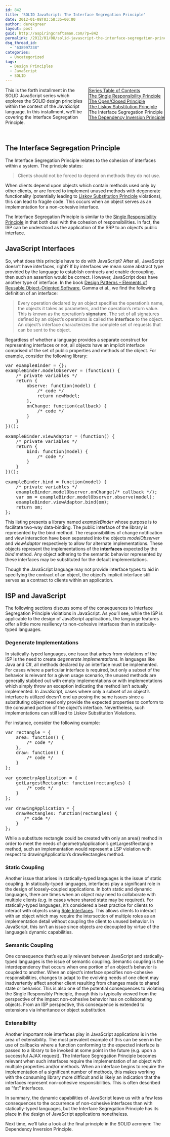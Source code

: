 ```yaml
---
id: 842
title: 'SOLID JavaScript: The Interface Segregation Principle'
date: 2012-01-08T03:58:35+00:00
author: derekgreer
layout: post
guid: http://aspiringcraftsman.com/?p=842
permalink: /2012/01/08/solid-javascript-the-interface-segregation-principle/
dsq_thread_id:
  - "638997238"
categories:
  - Uncategorized
tags:
  - Design Principles
  - JavaScript
  - SOLID
---
```

<div style="border-bottom: black 1px solid; border-left: black 1px solid; float: right; margin-left: 4px; border-top: black 1px solid; border-right: black 1px solid" class="toc">
  <u>Series <noindex></noindex> Table of Contents</u> <br /><a href="/2011/12/08/solid-javascript-single-responsibility-principle/">The Single Responsibility Principle</a> <br /><a href="/2011/12/19/solid-javascript-the-openclosed-principle/">The Open/Closed Principle</a> <br /><a href="/2011/12/31/solid-javascript-the-liskov-substitution-principle/">The Liskov Substitution Principle</a> <br />The Interface Segregation Principle <br /><a href="/2012/01/22/solid-javascript-the-dependency-inversion-principle/">The Dependency Inversion Principle</a>
</div>

This is the forth installment in the SOLID JavaScript series which explores the SOLID design principles within the context of the JavaScript language. In this installment, we’ll be covering the Interface Segregation Principle.

<div style="clear: both">
  &#160;
</div>

## The Interface Segregation Principle 

The Interface Segregation Principle relates to the cohesion of interfaces within a system. The principle states: 

> Clients should not be forced to depend on methods they do not use. 

When clients depend upon objects which contain methods used only by other clients, or are forced to implement unused methods with degenerate functionality (potentially leading to <a href="http://freshbrewedcode.com/derekgreer/2011/12/31/solid-javascript-the-liskov-substitution-principle/" target="_blank">Liskov Substitution Principle</a> violations), this can lead to fragile code. This occurs when an object serves as an implementation for a non-cohesive interface. 

The Interface Segregation Principle is similar to the <a href="http://freshbrewedcode.com/derekgreer/2011/12/08/solid-javascript-single-responsibility-principle/" target="_blank">Single Responsibility Principle</a> in that both deal with the cohesion of responsibilities. In fact, the ISP can be understood as the application of the SRP to an object’s public interface. 

## JavaScript Interfaces

So, what does this principle have to do with JavaScript? After all, JavaScript doesn’t have interfaces, right? If by interfaces we mean some abstract type provided by the language to establish contracts and enable decoupling, then such an assertion would be correct. However, JavaScript does have another type of interface. In the book <a href="http://www.amazon.com/Design-Patterns-Elements-Reusable-Object-Oriented/dp/0201633612" target="_blank">Design Patterns &#8211; Elements of Reusable Object-Oriented Software</a>, Gamma et al., we find the following definition of an interface: 

> Every operation declared by an object specifies the operation’s name, the objects it takes as parameters, and the operation’s return value. This is known as the operation’s **signature**. The set of all signatures defined by an object’s operations is called the **interface** to the object. An object’s interface characterizes the complete set of requests that can be sent to the object. 

Regardless of whether a language provides a separate construct for representing interfaces or not, all objects have an implicit interface comprised of the set of public properties and methods of the object. For example, consider the following library: 

<pre class="prettyprint">var exampleBinder = {};
exampleBinder.modelObserver = (function() {
    /* private variables */
    return {
        observe: function(model) {
            /* code */
            return newModel;
        },
        onChange: function(callback) {
            /* code */
        }
    }
})();

exampleBinder.viewAdaptor = (function() {
    /* private variables */
    return {
        bind: function(model) {
            /* code */
        }
    }
})();

exampleBinder.bind = function(model) {
    /* private variables */
    exampleBinder.modelObserver.onChange(/* callback */);
    var om = exampleBinder.modelObserver.observe(model);
    exampleBinder.viewAdaptor.bind(om);
    return om;
};</pre>

This listing presents a library named _exampleBinder_ whose purpose is to facilitate two-way data-binding. The public interface of the library is represented by the bind method. The responsibilities of change notification and view interaction have been separated into the objects _modelObserver_ and _viewAdaptor_ respectively to allow for alternate implementations. These objects represent the implementations of the **interfaces** expected by the _bind_ method. Any object adhering to the semantic behavior represented by these interfaces may be substituted for the default implementations. 

Though the JavaScript language may not provide interface types to aid in specifying the contract of an object, the object’s implicit interface still serves as a contract to clients within an application. 

## ISP and JavaScript 

The following sections discuss some of the consequences to Interface Segregation Principle violations in JavaScript. As you’ll see, while the ISP is applicable to the design of JavaScript applications, the language features offer a little more resiliency to non-cohesive interfaces than in statically-typed languages. 

### Degenerate Implementations

In statically-typed languages, one issue that arises from violations of the ISP is the need to create _degenerate implementations_. In languages like Java and C#, all methods declared by an interface must be implemented. For cases where a particular interface is required, but only a subset of the behavior is relevant for a given usage scenario, the unused methods are generally stubbed out with empty implementations or with implementations which simply throw an exception indicating the method isn’t actually implemented. In JavaScript, cases where only a subset of an object’s interface is utilized doesn’t end up posing the same issues since a substituting object need only provide the expected properties to conform to the consumed portion of the object’s interface. Nevertheless, such implementations can still lead to Liskov Substitution Violations. 

For instance, consider the following example: 

<pre class="prettyprint">var rectangle = {
    area: function() { 
        /* code */
    },
    draw: function() { 
        /* code */
    }
};

var geometryApplication = {
    getLargestRectangle: function(rectangles) { 
        /* code */
    }
};

var drawingApplication = {
    drawRectangles: function(rectangles) {
       /* code */
    }
};</pre>

While a substitute rectangle could be created with only an area() method in order to meet the needs of geometryApplication’s getLargestRectangle method, such an implementation would represent a LSP violation with respect to drawingApplication’s drawRectangles method. 

### Static Coupling

Another issue that arises in statically-typed languages is the issue of static coupling. In statically-typed languages, interfaces play a significant role in the design of loosely-coupled applications. In both static and dynamic languages, there are times when an object may need to collaborate with multiple clients (e.g. in cases where shared state may be required). For statically-typed languages, it’s considered a best practice for clients to interact with objects using <a href="http://martinfowler.com/bliki/RoleInterface.html" target="_blank">Role Interfaces</a>. This allows clients to interact with an object which may require the intersection of multiple roles as an implementation detail without coupling the client to unused behavior. In JavaScript, this isn’t an issue since objects are decoupled by virtue of the language’s dynamic capabilities. 

### Semantic Coupling

One consequence that’s equally relevant between JavaScript and statically-typed languages is the issue of semantic coupling. Semantic coupling is the interdependency that occurs when one portion of an object’s behavior is coupled to another. When an object’s interface specifies non-cohesive responsibilities, changes to adapt to the evolving needs of one client may inadvertently affect another client resulting from changes made to shared state or behavior. This is also one of the potential consequences to violating the Single Responsibly Principle, though this is typically viewed from the perspective of the impact non-cohesive behavior has on collaborating objects. From an ISP perspective, this consequence is extended to extensions via inheritance or object substitution. 

### Extensibility

Another important role interfaces play in JavaScript applications is in the area of extensibility. The most prevalent example of this can be seen in the use of callbacks where a function conforming to the expected interface is passed to a library to be invoked at some point in the future (e.g. upon a successful AJAX request). The Interface Segregation Principle becomes relevant when such interfaces require the implementation of an object with multiple properties and/or methods. When an interface begins to require the implementation of a significant number of methods, this makes working with the consuming library more difficult and is likely an indication that the interfaces represent non-cohesive responsibilities. This is often described as “fat” interfaces. 

In summary, the dynamic capabilities of JavaScript leave us with a few less consequences to the occurrence of non-cohesive interfaces than with statically-typed languages, but the Interface Segregation Principle has its place in the design of JavaScript applications nonetheless. 

Next time, we’ll take a look at the final principle in the SOLID acronym: The Dependency Inversion Principle.